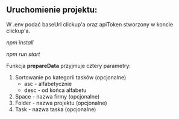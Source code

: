 ## Uruchomienie projektu:

W .env podać baseUrl clickup'a oraz apiToken stworzony w koncie clickup'a.

*npm install*

*npm run start*

Funkcja **prepareData** przyjmuje cztery parametry:

1. Sortowanie po kategorii tasków (opcjonalne)
    - asc - alfabetycznie
    - desc - od końca alfabetu
2. Space - nazwa firmy (opcjonalne)
3. Folder - nazwa projektu (opcjonalne)
4. Task - nazwa taska (opcjonalne)